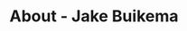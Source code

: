 ---
id: jake_buikema
permalink: "/about/jake_buikema"
full_name: Jake Buikema
title: About - Jake Buikema
role: Chief Growth Officer
image: 
about: 
github: 
linkedin: https://www.linkedin.com/in/jake-buikema-6338a93/
featimg: "/assets/aboutBanner1.jpg"
layout: about/profile
weight: 4
---